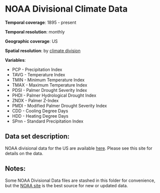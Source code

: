 # NOAA Divisional Climate Data 


**Temporal coverage**: 1895 - present 

**Temporal resolution**: monthly

**Geographic coverage**: US

**Spatial resolution**: by [climate division](https://www.ncdc.noaa.gov/monitoring-references/maps/images/us-climate-divisions-names.jpg)

**Variables**: 

* PCP - Precipitation Index
* TAVG - Temperature Index
* TMIN - Minimum Temperature Index
* TMAX - Maximum Temperature Index
* PDSI - Palmer Drought Severity Index
* PHDI - Palmer Hydrological Drought Index
* ZNDX - Palmer Z-Index
* PMDI - Modified Palmer Drought Severity Index
* CDD - Cooling Degree Days
* HDD - Heating Degree Days
* SPnn - Standard Precipitation Index

## Data set description:

NOAA divisional data for the US are available [here](https://www7.ncdc.noaa.gov/CDO/CDODivisionalSelect.jsp#). Please see this site for details on the data. 

## Notes:

Some NOAA Divisional Data files are stashed in this folder for convenience, but  the [NOAA site](https://www7.ncdc.noaa.gov/CDO/CDODivisionalSelect.jsp#) is the best source for new or updated data.
